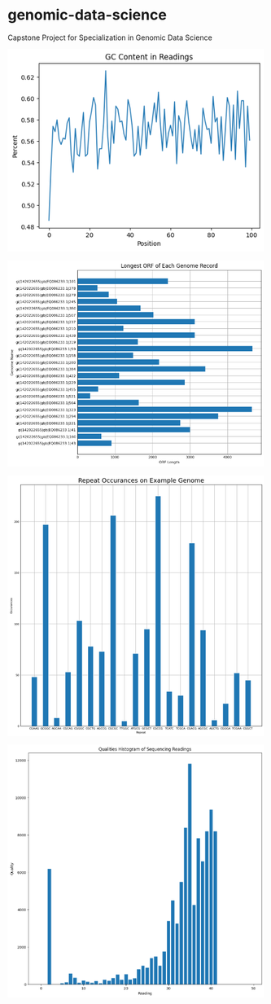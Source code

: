 # genomic-data-science
Capstone Project for Specialization in Genomic Data Science
 
![image](https://github.com/nnttluna/genomic-data-science/blob/b55c25d357137a5a9b578c5e5a68ef40d4e5e846/GC%20content.png)

![image](https://github.com/nnttluna/genomic-data-science/blob/fab059255b7a41951fd1b581912c4e30b139daea/local%20ORF.png)

![image](https://github.com/nnttluna/genomic-data-science/blob/39fd145cb018e42ef731c52f400d5241528813c2/repeats%20compares.png)

![image](https://github.com/nnttluna/genomic-data-science/blob/39fd145cb018e42ef731c52f400d5241528813c2/qual.png)
